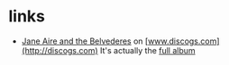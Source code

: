 # links

- [Jane Aire and the Belvederes](https://www.discogs.com/Jane-Aire-And-The-Belvederes-Jane-Aire-And-The-Belvederes/master/335222) on [www.discogs.com](http://discogs.com) It's actually the [full album](https://www.discogs.com/Jane-Aire-And-The-Belvederes-Jane-Aire-And-The-Belvederes/master/335222)
